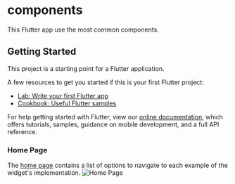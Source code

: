 # components

This Flutter app use the most common components.

## Getting Started

This project is a starting point for a Flutter application.

A few resources to get you started if this is your first Flutter project:

- [Lab: Write your first Flutter app](https://flutter.dev/docs/get-started/codelab)
- [Cookbook: Useful Flutter samples](https://flutter.dev/docs/cookbook)

For help getting started with Flutter, view our
[online documentation](https://flutter.dev/docs), which offers tutorials,
samples, guidance on mobile development, and a full API reference.

### Home Page

The [home page](lib/src/pages/home_page.dart) contains a list of options to navigate to each example of the widget's implementation.
![Home Page](https://user-images.githubusercontent.com/46289656/104409262-8055e680-552b-11eb-9aa5-6aef710a9ca7.png)
